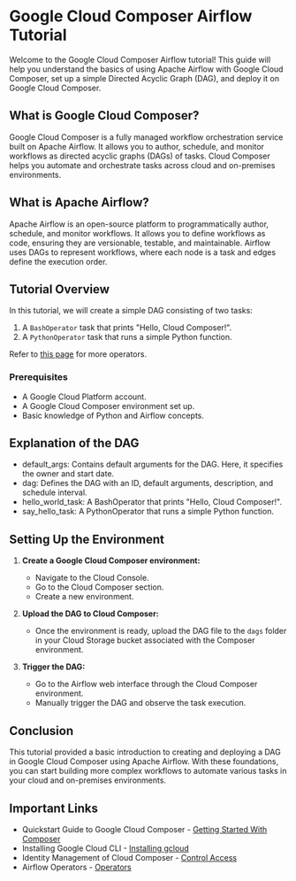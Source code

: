 # Google Cloud Composer Airflow Tutorial

Welcome to the Google Cloud Composer Airflow tutorial! This guide will help you understand the basics of using Apache Airflow with Google Cloud Composer, set up a simple Directed Acyclic Graph (DAG), and deploy it on Google Cloud Composer.

## What is Google Cloud Composer?

Google Cloud Composer is a fully managed workflow orchestration service built on Apache Airflow. It allows you to author, schedule, and monitor workflows as directed acyclic graphs (DAGs) of tasks. Cloud Composer helps you automate and orchestrate tasks across cloud and on-premises environments.

## What is Apache Airflow?

Apache Airflow is an open-source platform to programmatically author, schedule, and monitor workflows. It allows you to define workflows as code, ensuring they are versionable, testable, and maintainable. Airflow uses DAGs to represent workflows, where each node is a task and edges define the execution order.

## Tutorial Overview

In this tutorial, we will create a simple DAG consisting of two tasks:
1. A `BashOperator` task that prints "Hello, Cloud Composer!".
2. A `PythonOperator` task that runs a simple Python function.

Refer to [this page](https://airflow.apache.org/docs/apache-airflow/stable/core-concepts/operators.html) for more operators.


### Prerequisites

- A Google Cloud Platform account.
- A Google Cloud Composer environment set up.
- Basic knowledge of Python and Airflow concepts.

## Explanation of the DAG
- default_args: Contains default arguments for the DAG. Here, it specifies the owner and start date.
- dag: Defines the DAG with an ID, default arguments, description, and schedule interval.
- hello_world_task: A BashOperator that prints "Hello, Cloud Composer!".
- say_hello_task: A PythonOperator that runs a simple Python function.

## Setting Up the Environment

1. **Create a Google Cloud Composer environment:**
   - Navigate to the Cloud Console.
   - Go to the Cloud Composer section.
   - Create a new environment.

2. **Upload the DAG to Cloud Composer:**
   - Once the environment is ready, upload the DAG file to the `dags` folder in your Cloud Storage bucket associated with the Composer environment.

3. **Trigger the DAG:**
   - Go to the Airflow web interface through the Cloud Composer environment.
   - Manually trigger the DAG and observe the task execution.


## Conclusion
This tutorial provided a basic introduction to creating and deploying a DAG in Google Cloud Composer using Apache Airflow. With these foundations, you can start building more complex workflows to automate various tasks in your cloud and on-premises environments.


## Important Links

- Quickstart Guide to Google Cloud Composer - [Getting Started With Composer](https://cloud.google.com/composer/docs/run-apache-airflow-dag)
- Installing Google Cloud CLI -  [Installing gcloud](https://cloud.google.com/sdk/docs/install-sdk)
- Identity Management of Cloud Composer - [Control Access](https://cloud.google.com/composer/docs/how-to/access-control#composer-sa)
- Airflow Operators - [Operators](https://airflow.apache.org/docs/apache-airflow/stable/core-concepts/operators.html)